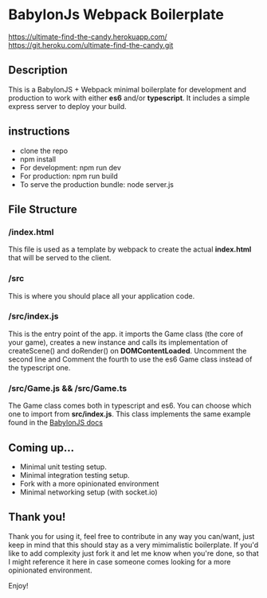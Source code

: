# BabylonJs Webpack Boilerplate
https://ultimate-find-the-candy.herokuapp.com/
https://git.heroku.com/ultimate-find-the-candy.git

## Description

This is a BabylonJS + Webpack minimal boilerplate for development and production to work with either **es6** and/or **typescript**. It includes a simple express server to deploy your build.

## instructions

- clone the repo
- npm install
- For development: npm run dev
- For production: npm run build
- To serve the production bundle: node server.js

## File Structure

### /index.html
This file is used as a template by webpack to create the actual **index.html** that will be served to the client.

### /src
This is where you should place all your application code.

### /src/index.js
This is the entry point of the app. it imports the Game class (the core of your game), creates a new instance and calls its implementation of createScene() and doRender() on **DOMContentLoaded**. Uncomment the second line and Comment the fourth to use the es6 Game class instead of the typescript one.

### /src/Game.js && /src/Game.ts
The Game class comes both in typescript and es6. You can choose which one to import from **src/index.js**. This class implements the same example found in the [BabylonJS docs](https://doc.babylonjs.com/)

## Coming up...

- Minimal unit testing setup.
- Minimal integration testing setup.
- Fork with a more opinionated environment
- Minimal networking setup (with socket.io)

## Thank you!

Thank you for using it, feel free to contribute in any way you can/want, just keep in mind that this should stay as a very mimimalistic boilerplate. If you'd like to add complexity just fork it and let me know when you're done, so that I might reference it here in case someone comes looking for a more opinionated environment.

Enjoy!
